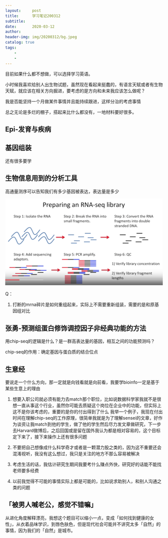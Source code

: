 ```yaml
---
layout:     post
title:      学习笔记200312
subtitle:   
date:       2020-03-12
author:     
header-img: img/20200312/bg.jpeg
catalog: true
tags:
    - 
    - 
---
```

目前如果什么都不想做，可以选择学习英语。

小时候我喜欢给别人出生物试题，虽然现在看起来挺蠢的，有语言天赋或者有生物天赋，就应该在相关方向掘进，要考虑的是方向和未来我应该怎么做呢？

我是否能坚持一个月做某件事情并且能持续跟进，这样分治的考虑事情

总之无论是多烂的棚子，搭起来比什么都没有，一地材料要好很多。

## Epi-发育与疾病

## 基因组装
还有很多要学

## 生物信息用到的分析工具

高通量测序可以告知我们有多少基因被表达，表达量是多少

![](/img/20200312/fig1.png)

Q：
1. 打断的mrna碎片是如何重组起来，实际上不需要重新组装，需要的是和原基因组对比

## 张勇-预测组蛋白修饰调控因子非经典功能的方法

用chip-seq的逻辑是什么？是一群高表达量的基因，相互之间的功能预测吗？

chip-seq的作用：确定基因与蛋白质的结合位点






## 生意经
要说走一个什么方向，那一定就是向钱看就是向前看，我要学bioinfo一定是基于某些生意上的理由
1. 想要入职公司就必须有能力去match那个职位，比如说数据科学家我就不是很想一直从事这个行业，虽然你可能去质疑这个岗位在企业中的功能，但实际上这不是你该考虑的，重要的是你的付出得到了什么
我举一个例子，我现在付出时间在理解chip-seq的工作原理，很简单我就是为了理解sensei的文章，好作为谈资让我match到他的学生，做了他的学生然后尽力发文章做研究，下一步去Harvard做博后，之后回国或是留在国外我认为都是相对容易的，这个目标定下来了，接下来操作上还有很多问题

2. 不要把自己想像成什么科学奇才或者是一颗潜力股之类的，因为这不重要还会混淆视听，我没有这么想过，我只是关注的地方不那么容易被解决

3. 考虑生活的话，我估计研究生期间我要考什么赚点外快，研究好的话能不能找老师要多经费

4. 以前我觉得不可能的事情实际上都是可能的，比如说求助别人，和别人沟通之类的问题

## 「被男人喊老公，感觉不错嘛」
从进化角度解释漂亮，我想这个题目可以缩小一点，变成「如何找到健康的女性」，从衣着品味学识，到唇色肤色，但是现代社会可能并不讲究太多「自然」的事情，因为我们的「自然」是城市。



